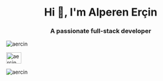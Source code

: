 <h1 align="center">Hi 👋, I'm Alperen Erçin</h1>
<h3 align="center">A passionate full-stack developer</h3>

<p align="left"> <img src="https://komarev.com/ghpvc/?username=aercin&label=Profile%20views&color=0e75b6&style=flat" alt="aercin" /> </p>
<p align="left">
<a href="https://linkedin.com/in/aercin" target="blank"><img align="center" src="https://raw.githubusercontent.com/rahuldkjain/github-profile-readme-generator/master/src/images/icons/Social/linked-in-alt.svg" alt="aercin" height="30" width="40" /></a>
</p>

<p><img align="center" src="https://github-readme-stats.vercel.app/api/top-langs?username=aercin&show_icons=true&locale=en&layout=compact&v=2" alt="aercin" /></p>

